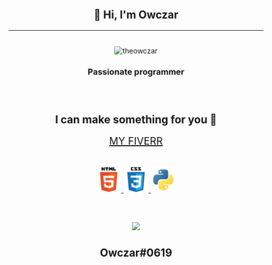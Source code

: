 <h2 align="center">👋 Hi, I'm Owczar</h2>
<hr>
<br>
<div align="center"><img src="https://komarev.com/ghpvc/?username=theowczar&color=blueviolet&style=for-the-badge&label=profile+views" alt="theowczar" />
<h3 align="center">Passionate programmer</h3>
<br>
<h1></h1>

## I can make something for you 🙂
<a href="" style="font-size: 20px">MY FIVERR</a>

<h1></h1>

<a href="https://www.w3.org/html/" target="_blank" rel="noreferrer"> <img src="https://raw.githubusercontent.com/devicons/devicon/master/icons/html5/html5-original-wordmark.svg" alt="html5" width="50" height="50"/> </a> 
<a href="https://www.w3schools.com/css/" target="_blank" rel="noreferrer"> <img src="https://raw.githubusercontent.com/devicons/devicon/master/icons/css3/css3-original-wordmark.svg" alt="css3" width="50" height="50"/> </a> 
<a href="https://www.python.org" target="_blank" rel="noreferrer"> <img src="https://raw.githubusercontent.com/devicons/devicon/master/icons/python/python-original.svg" alt="python" width="50" height="50"/> </a> 

<h1></h1>
<br>
<img src="https://i.imgur.com/DbgkdL7.png" width="60">
<h2>Owczar#0619</h2> 
<br>
<h1></h1>
